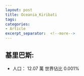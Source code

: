 ```yaml
---
layout: post
title: Oceania_Kiribati
tags: 
categories:
- Article
excerpt_separator:  <!--more-->
---
```

## 基里巴斯:
- 人口： 12.07 萬 世界佔比 0.001%